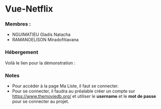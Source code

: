 # Vue-Netflix

### Membres : 
- NGUIMATIEU Gladis Natacha
- RAMANOELISON Miradofitiavana

### Hébergement
Voilà le lien pour la démonstration : 

### Notes
- Pour accéder à la page Ma Liste, il faut se connecter.
- Pour se connecter, il faudra au préalable créer un compte sur https://www.themoviedb.org/ et utiliser le **username** et le **mot de passe** pour se connecter au projet.